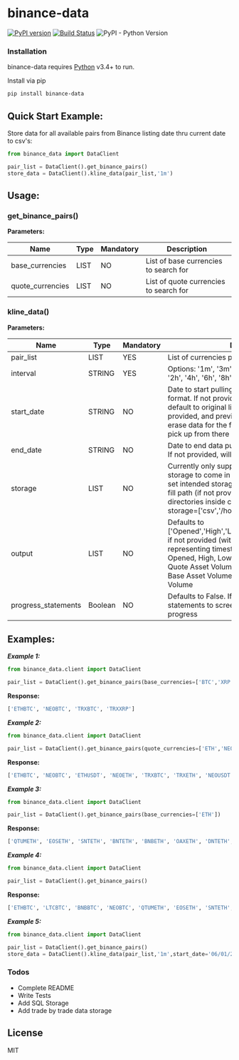 # binance-data
[![PyPI version](https://badge.fury.io/py/binance-data.svg)](https://badge.fury.io/py/binance-data)
[![Build Status](https://travis-ci.org/uneasyguy/binance_data.svg?branch=master)](https://travis-ci.org/uneasyguy/binance_data)
![PyPI - Python Version](https://img.shields.io/pypi/pyversions/binance-data.svg)

### Installation

binance-data requires [Python](https://www.python.org/) v3.4+ to run.

Install via pip

```sh
pip install binance-data
```
## Quick Start Example:
Store data for all available pairs from Binance listing date thru current date to csv's:

```python
from binance_data import DataClient

pair_list = DataClient().get_binance_pairs()
store_data = DataClient().kline_data(pair_list,'1m')
```
## Usage:
### get_binance_pairs()
**Parameters:**

Name | Type | Mandatory | Description
------------ | ------------ | ------------ | ------------
base_currencies | LIST | NO |List of base currencies to search for
quote_currencies| LIST| NO | List of quote currencies to search for

### kline_data()
**Parameters:**

Name | Type | Mandatory | Description
------------ | ------------ | ------------ | ------------
pair_list | LIST | YES |List of currencies pairs to pull data for
interval| STRING| YES | Options: '1m', '3m', '5m', '15m', '30m', '1h', '2h', '4h', '6h', '8h', '12h'
start_date|STRING|NO|Date to start pulling data from in MM/DD/YYYY format. If not provided and not previously ran will default to original listing date, else if not provided, and previously stored data exists, will erase data for the final day previously pulled and pick up from there
end_date|STRING|NO|Date to end data pull at in MM/DD/YYYY format. If not provided, will default to now.
storage|LIST|NO|Currently only supports CSV storage, SQL storage to come in future updates. Also allows to set intended storage directory by providing full fill path (if not provided, will create storage directories inside current directory). Example: storage=['csv','/home/user/kline_data/']
output|LIST|NO|Defaults to ['Opened','High','Low','Close','Volume','Closed'] if not provided (with Opened and Closed representing timestamps). Options include: Opened, High, Low, Close, Volume, Closed, Quote Asset Volume, Total Trades, Taker Buy Base Asset Volume,Taker Buy Quote Asset Volume
progress_statements|Boolean|NO|Defaults to False. If set to True, will output print statements to screen to keep you apprised of progress

## Examples:
***Example 1:***
```python
from binance_data.client import DataClient

pair_list = DataClient().get_binance_pairs(base_currencies=['BTC','XRP'],quote_currencies=['ETH','NEO','TRX'])
```
**Response:**
```python
['ETHBTC', 'NEOBTC', 'TRXBTC', 'TRXXRP']
```
***Example 2:***
```python
from binance_data.client import DataClient

pair_list = DataClient().get_binance_pairs(quote_currencies=['ETH','NEO','TRX'])
```
**Response:**
```python
['ETHBTC', 'NEOBTC', 'ETHUSDT', 'NEOETH', 'TRXBTC', 'TRXETH', 'NEOUSDT', 'NEOBNB', 'ETHTUSD', 'TRXBNB', 'TRXUSDT', 'ETHPAX', 'ETHUSDC', 'TRXTUSD', 'NEOTUSD', 'TRXXRP', 'TRXPAX', 'TRXUSDC', 'NEOPAX', 'NEOUSDC']
```
***Example 3:***
```python
from binance_data.client import DataClient

pair_list = DataClient().get_binance_pairs(base_currencies=['ETH'])
```
**Response:**
```python
['QTUMETH', 'EOSETH', 'SNTETH', 'BNTETH', 'BNBETH', 'OAXETH', 'DNTETH', 'MCOETH', 'ICNETH', 'WTCETH', 'LRCETH', 'OMGETH', 'ZRXETH', 'STRATETH', 'SNGLSETH', 'BQXETH', 'KNCETH', 'FUNETH', 'SNMETH', 'NEOETH', 'IOTAETH', 'LINKETH', 'XVGETH', 'SALTETH', 'MDAETH', 'MTLETH', 'SUBETH', 'ETCETH', 'MTHETH', 'ENGETH', 'ZECETH', 'ASTETH', 'DASHETH', 'BTGETH', 'EVXETH', 'REQETH', 'VIBETH', 'HSRETH', 'TRXETH', 'POWRETH', 'ARKETH', 'YOYOETH', 'XRPETH', 'MODETH', 'ENJETH', 'STORJETH', 'VENETH', 'KMDETH', 'RCNETH', 'NULSETH', 'RDNETH', 'XMRETH', 'DLTETH', 'AMBETH', 'BCCETH', 'BATETH', 'BCPTETH', 'ARNETH', 'GVTETH', 'CDTETH', 'GXSETH', 'POEETH', 'QSPETH', 'BTSETH', 'XZCETH', 'LSKETH', 'TNTETH', 'FUELETH', 'MANAETH', 'BCDETH', 'DGDETH', 'ADXETH', 'ADAETH', 'PPTETH', 'CMTETH', 'XLMETH', 'CNDETH', 'LENDETH', 'WABIETH', 'LTCETH', 'TNBETH', 'WAVESETH', 'GTOETH', 'ICXETH', 'OSTETH', 'ELFETH', 'AIONETH', 'NEBLETH', 'BRDETH', 'EDOETH', 'WINGSETH', 'NAVETH', 'LUNETH', 'TRIGETH', 'APPCETH', 'VIBEETH', 'RLCETH', 'INSETH', 'PIVXETH', 'IOSTETH', 'CHATETH', 'STEEMETH', 'NANOETH', 'VIAETH', 'BLZETH', 'AEETH', 'RPXETH', 'NCASHETH', 'POAETH', 'ZILETH', 'ONTETH', 'STORMETH', 'XEMETH', 'WANETH', 'WPRETH', 'QLCETH', 'SYSETH', 'GRSETH', 'CLOAKETH', 'GNTETH', 'LOOMETH', 'BCNETH', 'REPETH', 'TUSDETH', 'ZENETH', 'SKYETH', 'CVCETH', 'THETAETH', 'IOTXETH', 'QKCETH', 'AGIETH', 'NXSETH', 'DATAETH', 'SCETH', 'NPXSETH', 'KEYETH', 'NASETH', 'MFTETH', 'DENTETH', 'ARDRETH', 'HOTETH', 'VETETH', 'DOCKETH', 'PHXETH', 'HCETH', 'PAXETH']
```
***Example 4:***
```python
from binance_data.client import DataClient

pair_list = DataClient().get_binance_pairs()
```
**Response:**
```python
['ETHBTC', 'LTCBTC', 'BNBBTC', 'NEOBTC', 'QTUMETH', 'EOSETH', 'SNTETH', 'BNTETH', 'BCCBTC', 'GASBTC', 'BNBETH', 'BTCUSDT', 'ETHUSDT', 'HSRBTC', 'OAXETH', 'DNTETH', 'MCOETH', 'ICNETH', 'MCOBTC', 'WTCBTC', 'WTCETH', 'LRCBTC', 'LRCETH', 'QTUMBTC', 'YOYOBTC', 'OMGBTC', 'OMGETH', 'ZRXBTC', 'ZRXETH', 'STRATBTC', 'STRATETH', 'SNGLSBTC', 'SNGLSETH', 'BQXBTC', 'BQXETH', 'KNCBTC', 'KNCETH', 'FUNBTC', 'FUNETH', 'SNMBTC', 'SNMETH', 'NEOETH', 'IOTABTC', 'IOTAETH', 'LINKBTC', 'LINKETH', 'XVGBTC', 'XVGETH', 'SALTBTC', 'SALTETH', 'MDABTC', 'MDAETH', 'MTLBTC', 'MTLETH', 'SUBBTC', 'SUBETH', 'EOSBTC', 'SNTBTC', 'ETCETH', 'ETCBTC', 'MTHBTC', 'MTHETH', 'ENGBTC', 'ENGETH', 'DNTBTC', 'ZECBTC', 'ZECETH', 'BNTBTC', 'ASTBTC', 'ASTETH', 'DASHBTC', 'DASHETH', 'OAXBTC', 'ICNBTC', 'BTGBTC', 'BTGETH', 'EVXBTC', 'EVXETH', 'REQBTC', 'REQETH', 'VIBBTC', 'VIBETH', 'HSRETH', 'TRXBTC', 'TRXETH', 'POWRBTC', 'POWRETH', 'ARKBTC', 'ARKETH', 'YOYOETH', 'XRPBTC', 'XRPETH', 'MODBTC', 'MODETH', 'ENJBTC', 'ENJETH', 'STORJBTC', 'STORJETH', 'BNBUSDT', 'VENBNB', 'YOYOBNB', 'POWRBNB', 'VENBTC', 'VENETH', 'KMDBTC', 'KMDETH', 'NULSBNB', 'RCNBTC', 'RCNETH', 'RCNBNB', 'NULSBTC', 'NULSETH', 'RDNBTC', 'RDNETH', 'RDNBNB', 'XMRBTC', 'XMRETH', 'DLTBNB', 'WTCBNB', 'DLTBTC', 'DLTETH', 'AMBBTC', 'AMBETH', 'AMBBNB', 'BCCETH', 'BCCUSDT', 'BCCBNB', 'BATBTC', 'BATETH', 'BATBNB', 'BCPTBTC', 'BCPTETH', 'BCPTBNB', 'ARNBTC', 'ARNETH', 'GVTBTC', 'GVTETH', 'CDTBTC', 'CDTETH', 'GXSBTC', 'GXSETH', 'NEOUSDT', 'NEOBNB', 'POEBTC', 'POEETH', 'QSPBTC', 'QSPETH', 'QSPBNB', 'BTSBTC', 'BTSETH', 'BTSBNB', 'XZCBTC', 'XZCETH', 'XZCBNB', 'LSKBTC', 'LSKETH', 'LSKBNB', 'TNTBTC', 'TNTETH', 'FUELBTC', 'FUELETH', 'MANABTC', 'MANAETH', 'BCDBTC', 'BCDETH', 'DGDBTC', 'DGDETH', 'IOTABNB', 'ADXBTC', 'ADXETH', 'ADXBNB', 'ADABTC', 'ADAETH', 'PPTBTC', 'PPTETH', 'CMTBTC', 'CMTETH', 'CMTBNB', 'XLMBTC', 'XLMETH', 'XLMBNB', 'CNDBTC', 'CNDETH', 'CNDBNB', 'LENDBTC', 'LENDETH', 'WABIBTC', 'WABIETH', 'WABIBNB', 'LTCETH', 'LTCUSDT', 'LTCBNB', 'TNBBTC', 'TNBETH', 'WAVESBTC', 'WAVESETH', 'WAVESBNB', 'GTOBTC', 'GTOETH', 'GTOBNB', 'ICXBTC', 'ICXETH', 'ICXBNB', 'OSTBTC', 'OSTETH', 'OSTBNB', 'ELFBTC', 'ELFETH', 'AIONBTC', 'AIONETH', 'AIONBNB', 'NEBLBTC', 'NEBLETH', 'NEBLBNB', 'BRDBTC', 'BRDETH', 'BRDBNB', 'MCOBNB', 'EDOBTC', 'EDOETH', 'WINGSBTC', 'WINGSETH', 'NAVBTC', 'NAVETH', 'NAVBNB', 'LUNBTC', 'LUNETH', 'TRIGBTC', 'TRIGETH', 'TRIGBNB', 'APPCBTC', 'APPCETH', 'APPCBNB', 'VIBEBTC', 'VIBEETH', 'RLCBTC', 'RLCETH', 'RLCBNB', 'INSBTC', 'INSETH', 'PIVXBTC', 'PIVXETH', 'PIVXBNB', 'IOSTBTC', 'IOSTETH', 'CHATBTC', 'CHATETH', 'STEEMBTC', 'STEEMETH', 'STEEMBNB', 'NANOBTC', 'NANOETH', 'NANOBNB', 'VIABTC', 'VIAETH', 'VIABNB', 'BLZBTC', 'BLZETH', 'BLZBNB', 'AEBTC', 'AEETH', 'AEBNB', 'RPXBTC', 'RPXETH', 'RPXBNB', 'NCASHBTC', 'NCASHETH', 'NCASHBNB', 'POABTC', 'POAETH', 'POABNB', 'ZILBTC', 'ZILETH', 'ZILBNB', 'ONTBTC', 'ONTETH', 'ONTBNB', 'STORMBTC', 'STORMETH', 'STORMBNB', 'QTUMBNB', 'QTUMUSDT', 'XEMBTC', 'XEMETH', 'XEMBNB', 'WANBTC', 'WANETH', 'WANBNB', 'WPRBTC', 'WPRETH', 'QLCBTC', 'QLCETH', 'SYSBTC', 'SYSETH', 'SYSBNB', 'QLCBNB', 'GRSBTC', 'GRSETH', 'ADAUSDT', 'ADABNB', 'CLOAKBTC', 'CLOAKETH', 'GNTBTC', 'GNTETH', 'GNTBNB', 'LOOMBTC', 'LOOMETH', 'LOOMBNB', 'XRPUSDT', 'BCNBTC', 'BCNETH', 'BCNBNB', 'REPBTC', 'REPETH', 'REPBNB', 'BTCTUSD', 'TUSDBTC', 'ETHTUSD', 'TUSDETH', 'TUSDBNB', 'ZENBTC', 'ZENETH', 'ZENBNB', 'SKYBTC', 'SKYETH', 'SKYBNB', 'EOSUSDT', 'EOSBNB', 'CVCBTC', 'CVCETH', 'CVCBNB', 'THETABTC', 'THETAETH', 'THETABNB', 'XRPBNB', 'TUSDUSDT', 'IOTAUSDT', 'XLMUSDT', 'IOTXBTC', 'IOTXETH', 'QKCBTC', 'QKCETH', 'AGIBTC', 'AGIETH', 'AGIBNB', 'NXSBTC', 'NXSETH', 'NXSBNB', 'ENJBNB', 'DATABTC', 'DATAETH', 'ONTUSDT', 'TRXBNB', 'TRXUSDT', 'ETCUSDT', 'ETCBNB', 'ICXUSDT', 'SCBTC', 'SCETH', 'SCBNB', 'NPXSBTC', 'NPXSETH', 'VENUSDT', 'KEYBTC', 'KEYETH', 'NASBTC', 'NASETH', 'NASBNB', 'MFTBTC', 'MFTETH', 'MFTBNB', 'DENTBTC', 'DENTETH', 'ARDRBTC', 'ARDRETH', 'ARDRBNB', 'NULSUSDT', 'HOTBTC', 'HOTETH', 'VETBTC', 'VETETH', 'VETUSDT', 'VETBNB', 'DOCKBTC', 'DOCKETH', 'POLYBTC', 'POLYBNB', 'PHXBTC', 'PHXETH', 'PHXBNB', 'HCBTC', 'HCETH', 'GOBTC', 'GOBNB', 'PAXBTC', 'PAXBNB', 'PAXUSDT', 'PAXETH', 'RVNBTC', 'RVNBNB', 'DCRBTC', 'DCRBNB', 'USDCBNB', 'USDCBTC', 'MITHBTC', 'MITHBNB', 'BCHABCBTC', 'BCHSVBTC', 'BCHABCUSDT', 'BCHSVUSDT', 'BNBPAX', 'BTCPAX', 'ETHPAX', 'XRPPAX', 'EOSPAX', 'XLMPAX', 'RENBTC', 'RENBNB', 'BNBTUSD', 'XRPTUSD', 'EOSTUSD', 'XLMTUSD', 'BNBUSDC', 'BTCUSDC', 'ETHUSDC', 'XRPUSDC', 'EOSUSDC', 'XLMUSDC', 'USDCUSDT', 'ADATUSD', 'TRXTUSD', 'NEOTUSD', 'TRXXRP', 'XZCXRP', 'PAXTUSD', 'USDCTUSD', 'USDCPAX', 'LINKUSDT', 'LINKTUSD', 'LINKPAX', 'LINKUSDC', 'WAVESUSDT', 'WAVESTUSD', 'WAVESPAX', 'WAVESUSDC', 'BCHABCTUSD', 'BCHABCPAX', 'BCHABCUSDC', 'BCHSVTUSD', 'BCHSVPAX', 'BCHSVUSDC', 'LTCTUSD', 'LTCPAX', 'LTCUSDC', 'TRXPAX', 'TRXUSDC', 'BTTBTC', 'BTTBNB', 'BTTUSDT', 'BNBUSDS', 'BTCUSDS', 'USDSUSDT', 'USDSPAX', 'USDSTUSD', 'USDSUSDC', 'BTTPAX', 'BTTTUSD', 'BTTUSDC', 'ONGBNB', 'ONGBTC', 'ONGUSDT', 'HOTBNB', 'HOTUSDT', 'ZILUSDT', 'ZRXBNB', 'ZRXUSDT', 'FETBNB', 'FETBTC', 'FETUSDT', 'BATUSDT', 'XMRBNB', 'XMRUSDT', 'ZECBNB', 'ZECUSDT', 'ZECPAX', 'ZECTUSD', 'ZECUSDC', 'IOSTBNB', 'IOSTUSDT', 'CELRBNB', 'CELRBTC', 'CELRUSDT', 'ADAPAX', 'ADAUSDC', 'NEOPAX', 'NEOUSDC', 'DASHBNB', 'DASHUSDT', 'NANOUSDT', 'OMGBNB', 'OMGUSDT', 'THETAUSDT', 'ENJUSDT', 'MITHUSDT', 'MATICBNB', 'MATICBTC', 'MATICUSDT', 'ATOMBNB', 'ATOMBTC', 'ATOMUSDT', 'ATOMUSDC', 'ATOMPAX', 'ATOMTUSD', 'ETCUSDC', 'ETCPAX', 'ETCTUSD', 'BATUSDC', 'BATPAX', 'BATTUSD', 'PHBBNB', 'PHBBTC', 'PHBUSDC', 'PHBTUSD', 'PHBPAX', 'TFUELBNB', 'TFUELBTC', 'TFUELUSDT', 'TFUELUSDC', 'TFUELTUSD', 'TFUELPAX', 'ONEBNB', 'ONEBTC', 'ONEUSDT', 'ONETUSD', 'ONEPAX', 'ONEUSDC']

```

***Example 5:***
```python
from binance_data.client import DataClient

pair_list = DataClient().get_binance_pairs()
store_data = DataClient().kline_data(pair_list,'1m',start_date='06/01/2019',end_date='06/05/2019',storage=['csv','/home/user/kline_data/'],progress_statements=True)
```
### Todos

 - Complete README
 - Write Tests
 - Add SQL Storage
 - Add trade by trade data storage
 

License
----

MIT

[//]: # (These are reference links used in the body of this note and get stripped out when the markdown processor does its job. There is no need to format nicely because it shouldn't be seen. Thanks SO - http://stackoverflow.com/questions/4823468/store-comments-in-markdown-syntax)


   [Python]: <https://www.python.org/>
   [git-repo-url]: <https://github.com/uneasyguy/binance_data.git>
